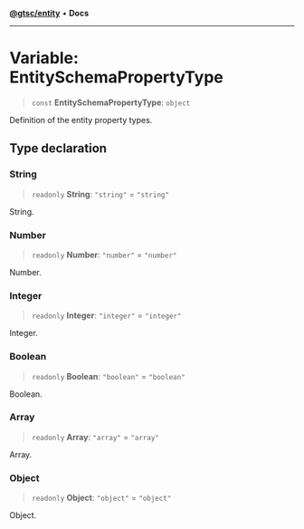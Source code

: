 [**@gtsc/entity**](../overview.md) • **Docs**

***

# Variable: EntitySchemaPropertyType

> `const` **EntitySchemaPropertyType**: `object`

Definition of the entity property types.

## Type declaration

### String

> `readonly` **String**: `"string"` = `"string"`

String.

### Number

> `readonly` **Number**: `"number"` = `"number"`

Number.

### Integer

> `readonly` **Integer**: `"integer"` = `"integer"`

Integer.

### Boolean

> `readonly` **Boolean**: `"boolean"` = `"boolean"`

Boolean.

### Array

> `readonly` **Array**: `"array"` = `"array"`

Array.

### Object

> `readonly` **Object**: `"object"` = `"object"`

Object.
